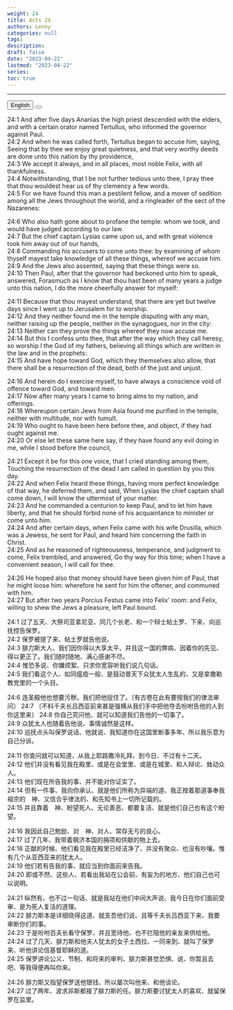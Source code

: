 ```yaml
---
weight: 24
title: Acts 24
authors: Lenny
categories: null
tags: 
description: 
draft: false
date: "2023-04-22"
lastmod: "2023-04-22"
series:
toc: true
---
```



<!--more-->
---

<!-- Tab links -->
<div class="tab">
  <button class="tablinks active" onclick="tablabel(event, 'english')">English</button>
  <button class="tablinks" onclick="tablabel(event, 'chinese')"></button>
  
</div>

<!-- Tab content -->
<div id="english" class="tabcontent" style="display:block">

24:1 And after five days Ananias the high priest descended with the elders, and with a certain orator named Tertullus, who informed the governor against Paul.  
24:2 And when he was called forth, Tertullus began to accuse him, saying, Seeing that by thee we enjoy great quietness, and that very worthy deeds are done unto this nation by thy providence,  
24:3 We accept it always, and in all places, most noble Felix, with all thankfulness.  
24:4 Notwithstanding, that I be not further tedious unto thee, I pray thee that thou wouldest hear us of thy clemency a few words.  
24:5 For we have found this man a pestilent fellow, and a mover of sedition among all the Jews throughout the world, and a ringleader of the sect of the Nazarenes:  

24:6 Who also hath gone about to profane the temple: whom we took, and would have judged according to our law.  
24:7 But the chief captain Lysias came upon us, and with great violence took him away out of our hands,  
24:8 Commanding his accusers to come unto thee: by examining of whom thyself mayest take knowledge of all these things, whereof we accuse him.  
24:9 And the Jews also assented, saying that these things were so.  
24:10 Then Paul, after that the governor had beckoned unto him to speak, answered, Forasmuch as I know that thou hast been of many years a judge unto this nation, I do the more cheerfully answer for myself:  

24:11 Because that thou mayest understand, that there are yet but twelve days since I went up to Jerusalem for to worship.  
24:12 And they neither found me in the temple disputing with any man, neither raising up the people, neither in the synagogues, nor in the city:  
24:13 Neither can they prove the things whereof they now accuse me.  
24:14 But this I confess unto thee, that after the way which they call heresy, so worship I the God of my fathers, believing all things which are written in the law and in the prophets:  
24:15 And have hope toward God, which they themselves also allow, that there shall be a resurrection of the dead, both of the just and unjust.  

24:16 And herein do I exercise myself, to have always a conscience void of offence toward God, and toward men.  
24:17 Now after many years I came to bring alms to my nation, and offerings.  
24:18 Whereupon certain Jews from Asia found me purified in the temple, neither with multitude, nor with tumult.  
24:19 Who ought to have been here before thee, and object, if they had ought against me.  
24:20 Or else let these same here say, if they have found any evil doing in me, while I stood before the council,  

24:21 Except it be for this one voice, that I cried standing among them, Touching the resurrection of the dead I am called in question by you this day.  
24:22 And when Felix heard these things, having more perfect knowledge of that way, he deferred them, and said, When Lysias the chief captain shall come down, I will know the uttermost of your matter.  
24:23 And he commanded a centurion to keep Paul, and to let him have liberty, and that he should forbid none of his acquaintance to minister or come unto him.  
24:24 And after certain days, when Felix came with his wife Drusilla, which was a Jewess, he sent for Paul, and heard him concerning the faith in Christ.  
24:25 And as he reasoned of righteousness, temperance, and judgment to come, Felix trembled, and answered, Go thy way for this time; when I have a convenient season, I will call for thee.  

24:26 He hoped also that money should have been given him of Paul, that he might loose him: wherefore he sent for him the oftener, and communed with him.  
24:27 But after two years Porcius Festus came into Felix' room: and Felix, willing to shew the Jews a pleasure, left Paul bound.  
</div>

<div id="chinese" class="tabcontent">

24:1 过了五天、大祭司亚拿尼亚、同几个长老、和一个辩士帖土罗、下来、向巡抚控告保罗。  
24:2 保罗被提了来、帖土罗就告他说、  
24:3 腓力斯大人、我们因你得以大享太平、并且这一国的弊病、因着你的先见、得以更正了。我们随时随地、满心感谢不尽。  
24:4 惟恐多说、你嫌烦絮、只求你宽容听我们说几句话。  
24:5 我们看这个人、如同瘟疫一般、是鼓动普天下众犹太人生乱的、又是拿撒勒教党里的一个头目。  

24:6 连圣殿他也想要污秽。我们把他捉住了。〔有古卷在此有要按我们的律法审问〕
24:7 〔不料千夫长吕西亚前来甚是强横从我们手中把他夺去吩咐告他的人到你这里来〕
24:8 你自己究问他、就可以知道我们告他的一切事了。  
24:9 众犹太人也随着告他说、事情诚然是这样。  
24:10 巡抚点头叫保罗说话、他就说、我知道你在这国里断事多年、所以我乐意为自己分诉。  

24:11 你查问就可以知道、从我上耶路撒冷礼拜、到今日、不过有十二天。  
24:12 他们并没有看见我在殿里、或是在会堂里、或是在城里、和人辩论、耸动众人。  
24:13 他们现在所告我的事、并不能对你证实了。  
24:14 但有一件事、我向你承认、就是他们所称为异端的道、我正按着那道事奉我祖宗的　神、又信合乎律法的、和先知书上一切所记载的。  
24:15 并且靠着　神、盼望死人、无论善恶、都要复活、就是他们自己也有这个盼望。  

24:16 我因此自己勉励、对　神、对人、常存无亏的良心。  
24:17 过了几年、我带着赒济本国的捐项和供献的物上去。  
24:18 正献的时候、他们看见我在殿里已经洁净了、并没有聚众、也没有吵嚷。惟有几个从亚西亚来的犹太人。  
24:19 他们若有告我的事、就应当到你面前来告我。  
24:20 即或不然、这些人、若看出我站在公会前、有妄为的地方、他们自己也可以说明。  

24:21 纵然有、也不过一句话、就是我站在他们中间大声说、我今日在你们面前受审、是为死人复活的道理。  
24:22 腓力斯本是详细晓得这道、就支吾他们说、且等千夫长吕西亚下来、我要审断你们的事。  
24:23 于是吩咐百夫长看守保罗、并且宽待他、也不拦阻他的亲友来供给他。  
24:24 过了几天、腓力斯和他夫人犹太的女子土西拉、一同来到、就叫了保罗来、听他讲论信基督耶稣的道。  
24:25 保罗讲论公义、节制、和将来的审判、腓力斯甚觉恐惧、说、你暂且去吧、等我得便再叫你来。  

24:26 腓力斯又指望保罗送他银钱、所以屡次叫他来、和他谈论。  
24:27 过了两年、波求非斯都接了腓力斯的任。腓力斯要讨犹太人的喜欢、就留保罗在监里。  
</div>